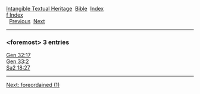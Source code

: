 [Intangible Textual Heritage](../../index)  [Bible](../index) 
[Index](index)   
[f Index](_f_)  
  [Previous](c04410)  [Next](c04412) 

------------------------------------------------------------------------

### &lt;foremost&gt; 3 entries

[Gen 32:17](../kjv/gen032.htm#017)  
[Gen 33:2](../kjv/gen033.htm#002)  
[Sa2 18:27](../kjv/sa2018.htm#027)  

------------------------------------------------------------------------

[Next: foreordained (1)](c04412)
